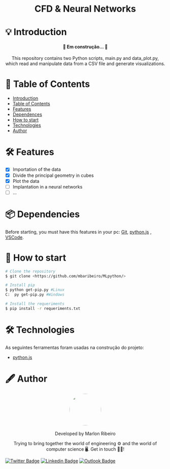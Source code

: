 <h1 align="center">CFD & Neural Networks</h1>

# 💡 Introduction

<h4 align="center"> 
	🚧 Em construção...  🚧
</h4>

<p align="center">This repository contains two Python scripts, main.py and data_plot.py, which read and manipulate data from a CSV file and generate visualizations.</p>

# 📌 Table of Contents

<!--ts-->
   * [Introduction](#💡-Introduction)
   * [Table of Contents](#📌-table-of-contents)
   * [Features](#🛠️-features)
   * [Dependences](#📦-dependencies)
   * [How to start](#🚀-How-to-start)
   * [Technologies](#🛠-technologies)
   * [Author](#🖋️-Author)
<!--te-->

# 🛠️ Features

- [x] Importation of the data
- [x] Divide the principal geometry in cubes
- [x] Plot the data
- [ ] Implantation in a neural networks
- [ ] ...

# 📦 Dependencies

Before starting, you must have this features in your pc:
[Git](https://git-scm.com), 
[python.js](https://www.python.org/) , 
[VSCode](https://code.visualstudio.com/).

# 🚀 How to start

```bash
# Clone the repository
$ git clone <https://github.com/mbaribeiro/MLpython/>

# Install pip
$ python get-pip.py #Linux
C:  py get-pip.py #Windows

# Install the requeriments
$ pip install -r requeriments.txt
```

# 🛠 Technologies

As seguintes ferramentas foram usadas na construção do projeto:

- [python.js](https://www.python.org/)

# 🖋️ Author

<p style="text-align: center;">
  <img style="border-radius: 50%; display: block; margin: 0 auto;" src="https://media.licdn.com/dms/image/D4D03AQFRloQwOZh8xw/profile-displayphoto-shrink_800_800/0/1668826333488?e=1686182400&v=beta&t=CDNRO_Jz_7G6fKEQu_dzYqhu8b0NxnkUrAxDcED9zE8" width="100px;" alt=""/>
  <br />
  Developed by Marlon Ribeiro
</p>

<p align="center">Trying to bring together the world of engineering ⚙️ and the world of computer science 🖥️. Get in touch 👋🏽!</p>

[![Twitter Badge](https://img.shields.io/badge/Marlon_Ribeiro-1DA1F2?style=for-the-badge&logo=twitter&logoColor=white)](https://twitter.com/i_am_marlou) [![Linkedin Badge](https://img.shields.io/badge/Marlon_Ribeiro-0077B5?style=for-the-badge&logo=linkedin&logoColor=white)](https://www.linkedin.com/in/marlon-ribeiro-marlon/) 
[![Outlook Badge](https://img.shields.io/badge/marlonbrenoribeiro@outlook.com-0078D4?style=for-the-badge&logo=microsoft-outlook&logoColor=white)](mailto:marlonbrenoribeiro@outlook.com)